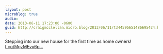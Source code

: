 ```yaml
---
layout: post
microblog: true
audio: 
date: 2013-06-11 17:23:00 -0600
guid: http://craigmcclellan.micro.blog/2013/06/11/t344595651486695424.html
---
```

Stepping into our new house for the first time as home owners! [t.co/MqzMEvu6p...](https://t.co/MqzMEvu6pz)
